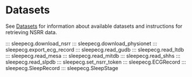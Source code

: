 # Datasets

See [Datasets](../datasets.md) for information about available datasets and instructions for retrieving NSRR data.

::: sleepecg.download_nsrr
::: sleepecg.download_physionet
::: sleepecg.export_ecg_record
::: sleepecg.read_gudb
::: sleepecg.read_ltdb
::: sleepecg.read_mesa
::: sleepecg.read_mitdb
::: sleepecg.read_shhs
::: sleepecg.read_slpdb
::: sleepecg.set_nsrr_token
::: sleepecg.ECGRecord
::: sleepecg.SleepRecord
::: sleepecg.SleepStage
